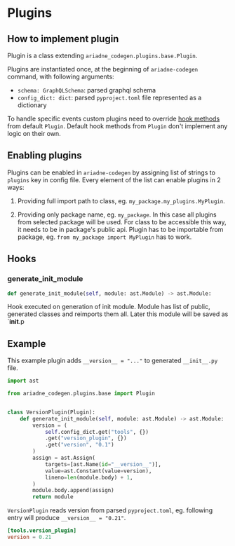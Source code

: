 # Plugins

## How to implement plugin

Plugin is a class extending `ariadne_codegen.plugins.base.Plugin`.

Plugins are instantiated once, at the beginning of `ariadne-codegen` command, with following arguments:
- `schema: GraphQLSchema`: parsed graphql schema
- `config_dict: dict`: parsed `pyproject.toml` file represented as a dictionary

To handle specific events custom plugins need to override [hook methods](#hooks) from default `Plugin`. Default hook methods from `Plugin` don't implement any logic on their own.


## Enabling plugins

Plugins can be enabled in `ariadne-codegen` by assigning list of strings to `plugins` key in config file.
Every element of the list can enable plugins in 2 ways:

1. Providing full import path to class, eg. `my_package.my_plugins.MyPlugin`.

2. Providing only package name, eg. `my_package`. In this case all plugins from selected package will be used. For class to be accessible this way, it needs to be in package's public api. Plugin has to be importable from package, eg. `from my_package import MyPlugin` has to work.


## Hooks

### generate_init_module

```py
def generate_init_module(self, module: ast.Module) -> ast.Module:
```

Hook executed on generation of init module. Module has list of public, generated classes and reimports them all. Later this module will be saved as `__init__.p


## Example

This example plugin adds `__version__ = "..."` to generated `__init__.py` file.

```py
import ast

from ariadne_codegen.plugins.base import Plugin


class VersionPlugin(Plugin):
    def generate_init_module(self, module: ast.Module) -> ast.Module:
        version = (
            self.config_dict.get("tools", {})
            .get("version_plugin", {})
            .get("version", "0.1")
        )
        assign = ast.Assign(
            targets=[ast.Name(id="__version__")],
            value=ast.Constant(value=version),
            lineno=len(module.body) + 1,
        )
        module.body.append(assign)
        return module
```

`VersionPlugin` reads version from parsed `pyproject.toml`, eg. following entry will produce `__version__ = "0.21"`.

```toml
[tools.version_plugin]
version = 0.21
``` 
